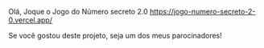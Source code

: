 Olá,
Joque o Jogo do Número secreto 2.0
https://jogo-numero-secreto-2-0.vercel.app/

Se você gostou deste projeto, seja um dos meus parocinadores!
